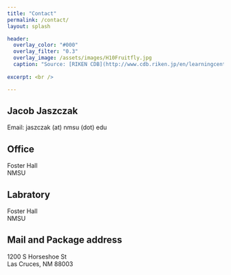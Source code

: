 ```yaml
---
title: "Contact"
permalink: /contact/
layout: splash

header:
  overlay_color: "#000"
  overlay_filter: "0.3"
  overlay_image: /assets/images/H10Fruitfly.jpg
  caption: "Source: [RIKEN CDB](http://www.cdb.riken.jp/en/learningcenter/multimedia/cdb_piccard.html)"
  
excerpt: <br />

---
```


<h2>Jacob Jaszczak</h2> 
Email: jaszczak (at) nmsu (dot) edu <br>

<h2>Office</h2> 
Foster Hall <br>
NMSU

<h2>Labratory</h2> 
Foster Hall <br>
NMSU

<h2>Mail and Package address</h2> 
1200 S Horseshoe St <br>
Las Cruces, NM 88003
